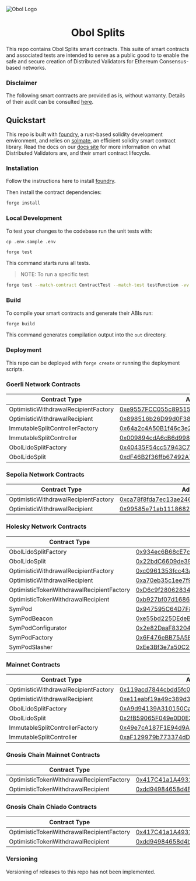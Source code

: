![Obol Logo](https://obol.tech/obolnetwork.png)

<h1 align="center">Obol Splits</h1>

This repo contains Obol Splits smart contracts. This suite of smart contracts and associated tests are intended to serve as a public good to to enable the safe and secure creation of Distributed Validators for Ethereum Consensus-based networks.

### Disclaimer

The following smart contracts are provided as is, without warranty. Details of their audit can be consulted [here](https://docs.obol.tech/docs/sec/smart_contract_audit). 

## Quickstart

This repo is built with [foundry](https://github.com/foundry-rs/foundry), a rust-based solidity development environment, and relies on [solmate](https://github.com/Rari-Capital/solmate), an efficient solidity smart contract library. Read the docs on our [docs site](https://docs.obol.tech/docs/next/sc/introducing-obol-splits) for more information on what Distributed Validators are, and their smart contract lifecycle.

### Installation

Follow the instructions here to install [foundry](https://github.com/foundry-rs/foundry#installation).

Then install the contract dependencies:

```sh
forge install
```

### Local Development

To test your changes to the codebase run the unit tests with:

```
cp .env.sample .env
```

```sh
forge test
```

This command starts runs all tests.

> NOTE: To run a specific test:
```sh
forge test --match-contract ContractTest --match-test testFunction -vv
```

### Build

To compile your smart contracts and generate their ABIs run:

```sh
forge build
```

This command generates compilation output into the `out` directory.

### Deployment

This repo can be deployed with `forge create` or running the deployment scripts.

### Goerli Network Contracts
| Contract Type                        | Address                                                                                             |
|--------------------------------------|-----------------------------------------------------------------------------------------------------|
| OptimisticWithdrawalRecipientFactory | [0xe9557FCC055c89515AE9F3A4B1238575Fcd80c26](https://goerli.etherscan.io/address/0xe9557FCC055c89515AE9F3A4B1238575Fcd80c26) |
| OptimisticWithdrawalRecipient        | [0x898516b26D99d0F389598acFcd9F115Ab8184Fe3](https://goerli.etherscan.io/address/0x898516b26D99d0F389598acFcd9F115Ab8184Fe3) |
| ImmutableSplitControllerFactory     | [0x64a2c4A50B1f46c3e2bF753CFe270ceB18b5e18f](https://goerli.etherscan.io/address/0x64a2c4A50B1f46c3e2bF753CFe270ceB18b5e18f) |
| ImmutableSplitController            | [0x009894cdA6cB6d99866ca8E04e8EDeabd625712F](https://goerli.etherscan.io/address/0x009894cdA6cB6d99866ca8E04e8EDeabd625712F) |
| ObolLidoSplitFactory                | [0x40435F54cc57943C727d8f856A52d4E55501cA8C](https://goerli.etherscan.io/address/0x40435F54cc57943C727d8f856A52d4E55501cA8C) |
| ObolLidoSplit                       | [0xdF46B2f36ffb67492A73263Ae3C3849B99DA9967](https://goerli.etherscan.io/address/0xdF46B2f36ffb67492A73263Ae3C3849B99DA9967) |

### Sepolia Network Contracts
| Contract Type                        | Address                                                                                             |
|--------------------------------------|-----------------------------------------------------------------------------------------------------|
| OptimisticWithdrawalRecipientFactory | [0xca78f8fda7ec13ae246e4d4cd38b9ce25a12e64a](https://sepolia.etherscan.io/address/0xca78f8fda7ec13ae246e4d4cd38b9ce25a12e64a) |
| OptimisticWithdrawalRecipient        | [0x99585e71ab1118682d51efefca0a170c70eef0d6](https://sepolia.etherscan.io/address/0x99585e71ab1118682d51efefca0a170c70eef0d6) |

### Holesky Network Contracts
| Contract Type        | Address                                                                                         |
|----------------------|-------------------------------------------------------------------------------------------------|
| ObolLidoSplitFactory | [0x934ec6B68cE7cC3b3E6106C686B5ad808ED26449](https://holesky.etherscan.io/address/0x934ec6B68cE7cC3b3E6106C686B5ad808ED26449) |
| ObolLidoSplit       | [0x22bdC6609de39E569546184Bff4ba4716d34fEBd](https://holesky.etherscan.io/address/0x22bdC6609de39E569546184Bff4ba4716d34fEBd) |
| OptimisticWithdrawalRecipientFactory | [0xc0961353fcc43a99e3041db07ac646720e116256](https://holesky.etherscan.io/address/0xc0961353fcc43a99e3041db07ac646720e116256) |
| OptimisticWithdrawalRecipient        | [0xa70eb35c1ee7f96688ea5e530ddf1ebedd0c8259](https://holesky.etherscan.io/address/0xa70eb35c1ee7f96688ea5e530ddf1ebedd0c8259) |
| OptimisticTokenWithdrawalRecipientFactory | [0xD6c9f28062834185FF65D61388D9E2d9D804Fc03](https://holesky.etherscan.io/address/0xD6c9f28062834185FF65D61388D9E2d9D804Fc03) |
| OptimisticTokenWithdrawalRecipient        | [0xb927bf07d1686A7Ad06Fae18e632232a8498F0f6](https://holesky.etherscan.io/address/0xb927bf07d1686A7Ad06Fae18e632232a8498F0f6) |
| SymPod | [0x947595C64D7F8B2b9159Dd4021b2a6ecA7F8EbB3](https://holesky.etherscan.io/address/0x947595C64D7F8B2b9159Dd4021b2a6ecA7F8EbB3)) |
| SymPodBeacon | [0xe55bd225DEdeB814eADaE2df4D3F6Ed95934Aa34](https://holesky.etherscan.io/address/0xe55bd225DEdeB814eADaE2df4D3F6Ed95934Aa34)) |
| SymPodConfigurator | [0x2e82DaaF8320404a5B85022Ea39c18acCC5DB094](https://holesky.etherscan.io/address/0x2e82DaaF8320404a5B85022Ea39c18acCC5DB094)) |
| SymPodFactory | [0x6F476eBB75A5E4C21F59Fcab10759FE67fd3F52D](https://holesky.etherscan.io/address/0x6F476eBB75A5E4C21F59Fcab10759FE67fd3F52D) |
| SymPodSlasher | [0xEe3Bf3e7a50C20B843F4373Eb69539A6a35D4c13](https://holesky.etherscan.io/address/0xEe3Bf3e7a50C20B843F4373Eb69539A6a35D4c13)) |

### Mainnet Contracts
| Contract Type                        | Address                                                                                             |
|--------------------------------------|-----------------------------------------------------------------------------------------------------|
| OptimisticWithdrawalRecipientFactory | [0x119acd7844cbdd5fc09b1c6a4408f490c8f7f522](https://etherscan.io/address/0x119acd7844cbdd5fc09b1c6a4408f490c8f7f522) |
| OptimisticWithdrawalRecipient        | [0xe11eabf19a49c389d3e8735c35f8f34f28bdcb22](https://etherscan.io/address/0xe11eabf19a49c389d3e8735c35f8f34f28bdcb22) |
| ObolLidoSplitFactory                | [0xA9d94139A310150Ca1163b5E23f3E1dbb7D9E2A6](https://etherscan.io/address/0xA9d94139A310150Ca1163b5E23f3E1dbb7D9E2A6) |
| ObolLidoSplit                       | [0x2fB59065F049e0D0E3180C6312FA0FeB5Bbf0FE3](https://etherscan.io/address/0x2fB59065F049e0D0E3180C6312FA0FeB5Bbf0FE3) |
| ImmutableSplitControllerFactory     | [0x49e7cA187F1E94d9A0d1DFBd6CCCd69Ca17F56a4](https://etherscan.io/address/0x49e7cA187F1E94d9A0d1DFBd6CCCd69Ca17F56a4) |
| ImmutableSplitController            | [0xaF129979b773374dD3025d3F97353e73B0A6Cc8d](https://etherscan.io/address/0xaF129979b773374dD3025d3F97353e73B0A6Cc8d) |

### Gnosis Chain Mainnet Contracts
| Contract Type                        | Address                                                                                             |
|--------------------------------------|-----------------------------------------------------------------------------------------------------|
| OptimisticTokenWithdrawalRecipientFactory | [0x417C41a1A49316dFdC317C1459d04C9959a67972](https://gnosisscan.io/address/0x417C41a1A49316dFdC317C1459d04C9959a67972) |
| OptimisticTokenWithdrawalRecipient        | [0xdd94984658d4B9C45dDF1652287c15A672021894](https://gnosisscan.io/address/0xdd94984658d4B9C45dDF1652287c15A672021894) |

### Gnosis Chain Chiado Contracts
| Contract Type                        | Address                                                                                             |
|--------------------------------------|-----------------------------------------------------------------------------------------------------|
| OptimisticTokenWithdrawalRecipientFactory | [0x417C41a1A49316dFdC317C1459d04C9959a67972](https://gnosis-chiado.blockscout.com/address/0x417C41a1A49316dFdC317C1459d04C9959a67972) |
| OptimisticTokenWithdrawalRecipient        | [0xdd94984658d4b9c45ddf1652287c15a672021894](https://gnosis-chiado.blockscout.com/address/0xdd94984658d4b9c45ddf1652287c15a672021894) |


### Versioning

Versioning of releases to this repo has not been implemented.
